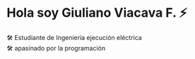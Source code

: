 # Hola soy Giuliano Viacava F. ⚡

🛠 Estudiante de Ingeniería ejecución eléctrica</br>
🛠 apasinado por la programación
<!--
**Giulianovfz/Giulianovfz** is a ✨ _special_ ✨ repository because its `README.md` (this file) appears on your GitHub profile.

Here are some ideas to get you started:

- 🔭 I’m currently working on ...
- 🌱 I’m currently learning ...
- 👯 I’m looking to collaborate on ...
- 🤔 I’m looking for help with ...
- 💬 Ask me about ...
- 📫 How to reach me: ...
- 😄 Pronouns: ...
- ⚡ Fun fact: ...
-->
